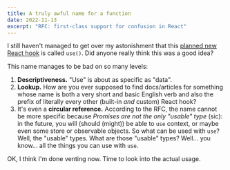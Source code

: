 ```yaml
---
title: A truly awful name for a function
date: 2022-11-13
excerpt: "RFC: first-class support for confusion in React"
---
```


I still haven't managed to get over my astonishment that this [planned new React hook](https://github.com/acdlite/rfcs/blob/first-class-promises/text/0000-first-class-support-for-promises.md) is called `use()`. Did anyone really think this was a good idea?

This name manages to be bad on so many levels:
1. __Descriptiveness.__ "Use" is about as specific as "data".
2. __Lookup.__ How are you ever supposed to find docs/articles for something whose name is both a very short and basic English verb and also the prefix of literally every other (built-in _and_ custom) React hook?
3. It's even a __circular reference.__ According to the RFC, the name cannot be more specific because _Promises are not the only "usable" type_ (sic): in the future, you will (should (might)) be able to `use` context, or maybe even some store or observable objects. So what can be used with `use`? Well, the "usable" types. What are those "usable" types? Well... you know... all the things you can use with `use`.

OK, I think I'm done venting now. Time to look into the actual usage.
